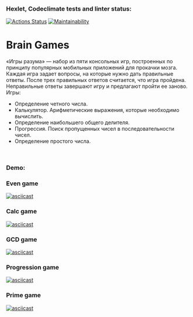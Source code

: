 ### Hexlet, Codeclimate tests and linter status:
[![Actions Status](https://github.com/Sabshor/java-project-61/actions/workflows/hexlet-check.yml/badge.svg)](https://github.com/Sabshor/java-project-61/actions)
[![Maintainability](https://api.codeclimate.com/v1/badges/a29267f8b036856127e0/maintainability)](https://codeclimate.com/github/Sabshor/java-project-61/maintainability)

<h1>Brain Games</h1>
<div>«Игры разума» — набор из пяти консольных игр, построенных по принципу популярных мобильных приложений для прокачки мозга. Каждая игра задает вопросы, на которые нужно дать правильные ответы. После трех правильных ответов считается, что игра пройдена. Неправильные ответы завершают игру и предлагают пройти ее заново.<br>Игры:</div>
<ul>
<li>Определение четного числа.</li>
<li>Калькулятор. Арифметические выражения, которые необходимо вычислить.</li>
<li>Определение наибольшего общего делителя.</li>
<li>Прогрессия. Поиск пропущенных чисел в последовательности чисел.</li>
<li>Определение простого числа.</li>
</ul>

<div><br></div>
<h3>Demo:</h3>

### Even game
[![asciicast](https://asciinema.org/a/P8aGxfrRkaReJJducw2JVYvHG.svg)](https://asciinema.org/a/P8aGxfrRkaReJJducw2JVYvHG)
### Calc game 
[![asciicast](https://asciinema.org/a/gNnJBjpEYJublKT1LuzK4Ep9h.svg)](https://asciinema.org/a/gNnJBjpEYJublKT1LuzK4Ep9h)
### GCD game 
[![asciicast](https://asciinema.org/a/n5M1z162MT4BgRtitpvk814VQ.svg)](https://asciinema.org/a/n5M1z162MT4BgRtitpvk814VQ)
### Progression game 
[![asciicast](https://asciinema.org/a/QYYyB0JFv3uwhzPw7a3kNPvJ0.svg)](https://asciinema.org/a/QYYyB0JFv3uwhzPw7a3kNPvJ0)
### Prime game 
[![asciicast](https://asciinema.org/a/xOOOTfP7eTl8C3hvdJwBjV3CY.svg)](https://asciinema.org/a/xOOOTfP7eTl8C3hvdJwBjV3CY)

